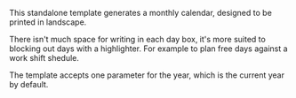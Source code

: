 This standalone template generates a monthly calendar, designed to be printed in landscape.

There isn't much space for writing in each day box, it's more suited to blocking out days with a highlighter. For example to plan free days against a work shift shedule.

The template accepts one parameter for the year, which is the current year by default.